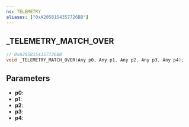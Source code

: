 ```yaml
---
ns: TELEMETRY
aliases: ["0xA2058154357726BB"]
---
```

## _TELEMETRY_MATCH_OVER

```c
// 0xA2058154357726BB
void _TELEMETRY_MATCH_OVER(Any p0, Any p1, Any p2, Any p3, Any p4);
```

## Parameters
* **p0**:
* **p1**:
* **p2**:
* **p3**:
* **p4**:
